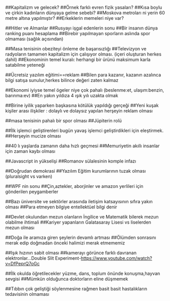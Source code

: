 ##Kapitalizm ve gelecek?
##Örnek farklı evren fizik yasaları?
##Kısa boylu ve çirkin kadınların dünyaya gelme sebebi?
##Moskova metroları ni yerin 60 metre altına yapılmıştır?
##Erkeklerin memeleri niye var?

##Hitler ve Almanlar 
##Rusyayı işgal edenlerin sonu
##Bir insanın dünya ranking puanı hesaplama
##Birebir yapılmayan sporların aslında spor olmaması (sağlık açısından)

##Masa tenisinin obeziteyi önleme de başarısızlığı
##Televizyon ve radyoların tamamen kapitalizm için çalışıyor olması. (içeri oluşturan herkes dahil)
##Ekonominin temel kuralı: herhangi bir ürünü maksimum karla satabilme yeteneği

##Ücretsiz yazılım eğitimi==reklam
##Bilen para kazanır, kazanın azalınca bilgi satışa sunulur,herkes bilince değeri zaten kalmaz

##Ekonomi iyiyse temel ögeler niye çok pahalı (beslenme:et, ulaşım:benzin, barınma:ev)
##En yakın yıldıza 4 ışık yılı uzakta olmak

##Birine iyilik yaparken başkasına kötülük yapıldığı gerçeği
##Yeni kuşak kişiler arası ilişkiler : dolaylı ve dolaysız yapılan herşeyin reklam olması

##masa tenisinin pahalı bir spor olması
##Jüpiterin rolü

##İlk işlemci geliştirenleri bugün yavaş işlemci geliştirdikleri için eleştirmek. 
##Herşeyin mucize olması

##40 lı yaşlarda zamanın daha hızlı geçmesi
##Memuriyetin akıllı insanlar için zaman kaybı olması

##Javascript in yükselişi
##Romanov sülalesinin komple infazı

##Doğrudan demokrasi
##Yazılım Eğitim kurumlarının tuzak olması (pluralsight vs varken)

##WPF nin sonu 
##Çin,aztekler, aborjinler ve amazon yerlileri için gönderilen peygamberler

##Bazı üniversite ve sektörler arasında iletişim katsayısının sıfıra yakın olması
##Para etmeyen bilgiye entellektüel bilgi denir

##Devlet okulundan mezun olanların İngilice ve Matematik bilerek mezun olabilme ihtimali
##Kariyer yapanların Galatasaray Lisesi vs liselerden mezun olması

##Doğa ile aramıza giren şeylerin devamlı artması
##Ölümden sonrasını merak edip doğmadan önceki halimizi merak etmememiz

##Işık hızının sabit olması
##kamerayı görünce farklı davranan elektronlar...Double Slit Experiment-https://www.youtube.com/watch?v=DfPeprQ7oGc

##İlk okulda öğretilecekler  yüzme, dans, toplum önünde konuşma,hayvan sevgisi
##Mümkün olduğunca doktorların eline düşmemek

##Tıbbın çok geliştiği söylenmesine rağmen basit basit hastalıkların tedavisinin olmaması



